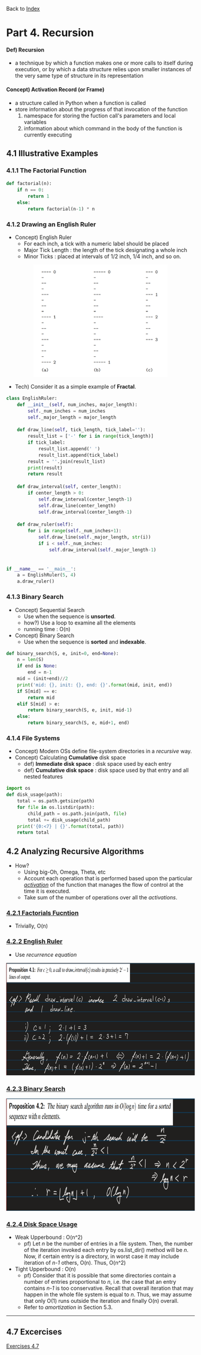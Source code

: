 <div>
    <p>
        Back to <a href="https://github.com/JoonHyeok-hozy-Kim/datastructure_and_algorithm_in_python#readme">Index</a>
    </p>
</div>

# Part 4. Recursion
#### Def) Recursion
* a technique by which a function makes one or more calls to itself
during execution, or by which a data structure relies upon smaller instances of
the very same type of structure in its representation

#### Concept) Activation Record (or Frame)
* a structure called in Python when a function is called
* store information about the progress of that invocation of the function
  1. namespace for storing the fuction call's parameters and local variables
  2. information about which command in the body of the function is currently executing

## 4.1 Illustrative Examples
### 4.1.1 The Factorial Function
```python
def factorial(n):
    if n == 0:
        return 1
    else:
        return factorial(n-1) * n
```

### 4.1.2 Drawing an English Ruler
* Concept) English Ruler
  * For each inch, a tick with a numeric label should be placed
  * Major Tick Length : the length of the tick designating a whole inch
  * Minor Ticks : placed at intervals of 1/2 inch, 1/4 inch, and so on.

<p align="center">
<img src="https://github.com/JoonHyeok-hozy-Kim/datastructure_and_algorithm_in_python/blob/main/Part04_Recursion/images/4_1_english_ruler.png" style="height: 300px;"></img><br/>
</p>

* Tech) Consider it as a simple example of __Fractal__.
```python
class EnglishRuler:
    def __init__(self, num_inches, major_length):
        self._num_inches = num_inches
        self._major_length = major_length

    def draw_line(self, tick_length, tick_label=''):
        result_list = ['-' for i in range(tick_length)]
        if tick_label:
            result_list.append(' ')
            result_list.append(tick_label)
        result = ''.join(result_list)
        print(result)
        return result

    def draw_interval(self, center_length):
        if center_length > 0:
            self.draw_interval(center_length-1)
            self.draw_line(center_length)
            self.draw_interval(center_length-1)

    def draw_ruler(self):
        for i in range(self._num_inches+1):
            self.draw_line(self._major_length, str(i))
            if i < self._num_inches:
                self.draw_interval(self._major_length-1)


if __name__ == '__main__':
    a = EnglishRuler(5, 4)
    a.draw_ruler()
```

### 4.1.3 Binary Search
* Concept) Sequential Search
  * Use when the sequence is __unsorted__.
  * how?) Use a loop to examine all the elements
  * running time : O(n)
* Concept) Binary Search
  * Use when the sequence is __sorted__ and __indexable__.
```python
def binary_search(S, e, init=0, end=None):
    n = len(S)
    if end is None:
        end = n-1
    mid = (init+end)//2
    print('mid: {}, init: {}, end: {}'.format(mid, init, end))
    if S[mid] == e:
        return mid
    elif S[mid] > e:
        return binary_search(S, e, init, mid-1)
    else:
        return binary_search(S, e, mid+1, end)
```

### 4.1.4 File Systems
* Concept) Modern OSs define file-system directories in a _recursive_ way.
* Concept) Calculating __Cumulative__ disk space
  * def) __Immediate disk space__ : disk space used by each entry
  * def) __Cumulative disk space__ : disk space used by that entry and all nested features
```python
import os
def disk_usage(path):
    total = os.path.getsize(path)
    for file in os.listdir(path):
        child_path = os.path.join(path, file)
        total += disk_usage(child_path)
    print('{0:<7} | {}'.format(total, path))
    return total
```

## 4.2 Analyzing Recursive Algorithms
* How?
  * Using big-Oh, Omega, Theta, etc
  * Account each operation that is performed based upon the particular
<a href="https://github.com/JoonHyeok-hozy-Kim/datastructure_and_algorithm_in_python/blob/main/Part04_Recursion/Part04_Recursion.md#concept-activation-record-or-frame">_activation_</a>
of the function that manages the flow of control at the time it is executed.
  * Take sum of the number of operations over all the _activations_.

### <a href="https://github.com/JoonHyeok-hozy-Kim/datastructure_and_algorithm_in_python/blob/main/Part04_Recursion/part4_recursion.md#411-the-factorial-function">4.2.1 Factorials Fucntion</a>
* Trivially, O(n)
 
### <a href="https://github.com/JoonHyeok-hozy-Kim/datastructure_and_algorithm_in_python/blob/main/Part04_Recursion/part4_recursion.md#412-drawing-an-english-ruler">4.2.2 English Ruler</a>
* Use _recurrence equation_
<p align="center">
<img src="https://github.com/JoonHyeok-hozy-Kim/datastructure_and_algorithm_in_python/blob/main/Part04_Recursion/images/4_2_english_ruler.png" style="height: 300px;"></img><br/>
</p>

### <a href="https://github.com/JoonHyeok-hozy-Kim/datastructure_and_algorithm_in_python/blob/main/Part04_Recursion/part4_recursion.md#413-binary-search">4.2.3 Binary Search</a>
<p align="center">
<img src="https://github.com/JoonHyeok-hozy-Kim/datastructure_and_algorithm_in_python/blob/main/Part04_Recursion/images/4_2_binary_search.png" style="height: 300px;"></img><br/>
</p>

### <a href="https://github.com/JoonHyeok-hozy-Kim/datastructure_and_algorithm_in_python/blob/main/Part04_Recursion/part4_recursion.md#413-binary-search">4.2.4 Disk Space Usage</a>
* Weak Upperbound : O(n^2)
  * pf) Let _n_ be the number of entries in a file system. Then, the number of the iteration 
        invoked each entry by os.list_dir() method will be _n_.   
        Now, if certain entry is a directory, in worst case it may include iteration of _n-1_
        others, O(n). Thus, O(n^2)
* Tight Upperbound : O(n)
  * pf) Consider that it is possible that some directories contain a number of entries
        proportional to _n_, i.e. the case that an entry contains _n-1_ is too conservative.
        Recall that overall iteration that may happen in the whole file system is equal to _n_.
        Thus, we may assume that only O(1) runs outside the iteration and finally O(n) overall.
  * Refer to _amortization_ in Section 5.3.



----------------------------------------
## 4.7 Excercises
<div>
    <p>
        <a href="https://github.com/JoonHyeok-hozy-Kim/datastructure_and_algorithm_in_python/blob/main/Part04_Recursion/part4_7_excercises.md">Exercises 4.7</a>
    </p>
</div>
